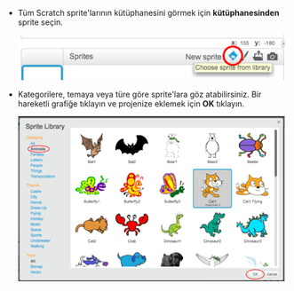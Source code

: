 + Tüm Scratch sprite'larının kütüphanesini görmek için **kütüphanesinden** sprite seçin.
    
    ![ekran görüntüsü](images/sprite-library.png)

+ Kategorilere, temaya veya türe göre sprite'lara göz atabilirsiniz. Bir hareketli grafiğe tıklayın ve projenize eklemek için **OK** tıklayın.
    
    ![ekran görüntüsü](images/sprite-choose.png)